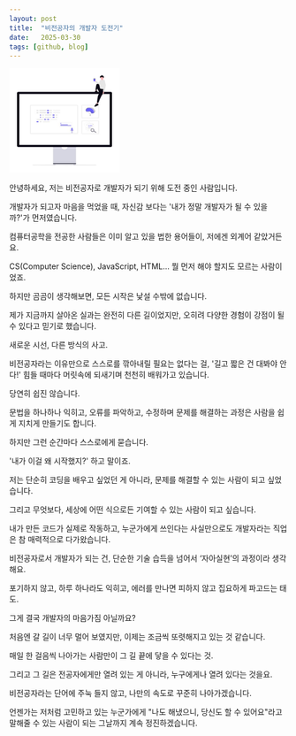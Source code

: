 ```yaml
---
layout: post
title:  "비전공자의 개발자 도전기"
date:   2025-03-30
tags: [github, blog]
---
```


<img src="/images/undraw_coding-removebg-preview.png" class="left" alt="개발자" width="200">


안녕하세요, 저는 비전공자로 개발자가 되기 위해 도전 중인 사람입니다.

개발자가 되고자 마음을 먹었을 때, 자신감 보다는 '내가 정말 개발자가 될 수 있을까?'가 먼저였습니다.

컴퓨터공학을 전공한 사람들은 이미 알고 있을 법한 용어들이, 저에겐 외계어 같았거든요.

CS(Computer Science), JavaScript, HTML… 뭘 먼저 해야 할지도 모르는 사람이었죠.


하지만 곰곰이 생각해보면, 모든 시작은 낯설 수밖에 없습니다.

제가 지금까지 살아온 실과는 완전히 다른 길이었지만, 오히려 다양한 경험이 강점이 될 수 있다고 믿기로 했습니다.

새로운 시선, 다른 방식의 사고.

비전공자라는 이유만으로 스스로를 깎아내릴 필요는 없다는 걸, '길고 짧은 건 대봐야 안다!' 힘들 때마다 머릿속에 되새기며 천천히 배워가고 있습니다.


당연히 쉽진 않습니다.

문법을 하나하나 익히고, 오류를 파악하고, 수정하며 문제를 해결하는 과정은 사람을 쉽게 지치게 만들기도 합니다.

하지만 그런 순간마다 스스로에게 묻습니다.

'내가 이걸 왜 시작했지?' 하고 말이죠.

저는 단순히 코딩을 배우고 싶었던 게 아니라, 문제를 해결할 수 있는 사람이 되고 싶었습니다.

그리고 무엇보다, 세상에 어떤 식으로든 기여할 수 있는 사람이 되고 싶습니다.


내가 만든 코드가 실제로 작동하고, 누군가에게 쓰인다는 사실만으로도 개발자라는 직업은 참 매력적으로 다가왔습니다.

비전공자로서 개발자가 되는 건, 단순한 기술 습득을 넘어서 ‘자아실현’의 과정이라 생각해요.

포기하지 않고, 하루 하나라도 익히고, 에러를 만나면 피하지 않고 집요하게 파고드는 태도.

그게 결국 개발자의 마음가짐 아닐까요?


처음엔 갈 길이 너무 멀어 보였지만, 이제는 조금씩 또렷해지고 있는 것 같습니다.

매일 한 걸음씩 나아가는 사람만이 그 길 끝에 닿을 수 있다는 것.

그리고 그 길은 전공자에게만 열려 있는 게 아니라, 누구에게나 열려 있다는 것을요.


비전공자라는 단어에 주눅 들지 않고, 나만의 속도로 꾸준히 나아가겠습니다.

언젠가는 저처럼 고민하고 있는 누군가에게 "나도 해냈으니, 당신도 할 수 있어요"라고 말해줄 수 있는 사람이 되는 그날까지 계속 정진하겠습니다.


<!--You'll find this post in your `_posts` directory - edit this post and re-build (or run with the `-w` switch) to see your changes!
To add new posts, simply add a file in the `_posts` directory that follows the convention: YYYY-MM-DD-name-of-post.ext.

Jekyll also offers powerful support for code snippets:

{% highlight ruby %}
def print_hi(name)
  puts "Hi, #{name}"
end
print_hi('Tom')
#=> prints 'Hi, Tom' to STDOUT.
{% endhighlight %}

Check out the [Jekyll docs][jekyll] for more info on how to get the most out of Jekyll. File all bugs/feature requests at [Jekyll's GitHub repo][jekyll-gh].

[jekyll]:    http://jekyllrb.com
[jekyll-gh]: https://github.com/mojombo/jekyll-->